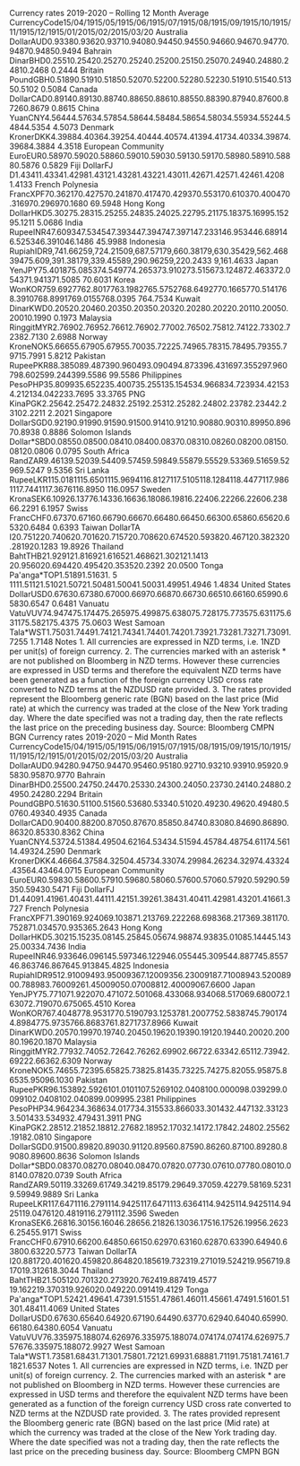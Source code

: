 Currency rates 2019-2020 – Rolling 12 Month Average CurrencyCode15/04/1915/05/1915/06/1915/07/1915/08/1915/09/1915/10/1915/11/1915/12/1915/01/2015/02/2015/03/20 Australia DollarAUD0.93380.93620.93710.94080.94450.94550.94660.94670.94770.94870.94850.9494 Bahrain DinarBHD0.25510.25420.25270.25240.25200.25150.25070.24940.24880.24810.2468 0.2444 Britain PoundGBH0.51890.51910.51850.52070.52200.52280.52230.51910.51540.51350.5102 0.5084 Canada DollarCAD0.89140.89130.88740.88650.88610.88550.88390.87940.87600.87260.8679 0.8615 China YuanCNY4.56444.57634.57854.58644.58484.58654.58034.55934.55244.54844.5354 4.5073 Denmark KronerDKK4.39884.40364.39254.40444.40574.41394.41734.40334.39874.39684.3884 4.3518 European Community EuroEUR0.58970.59020.58860.59010.59030.59130.59170.58980.58910.58880.5876 0.5829 Fiji DollarFJ D1.43411.43341.42981.43121.43281.43221.43011.42671.42571.42461.4208 1.4133 French Polynesia FrancXPF70.362170.427570.241870.417470.429370.553170.610370.400470.316970.296970.1680 69.5948 Hong Kong DollarHKD5.30275.28315.25255.24835.24025.22795.21175.18375.16995.15295.1211 5.0686 India RupeeINR47.609347.534547.393447.394747.397147.233146.953446.689146.525346.391046.1486 45.9988 Indonesia RupiahIDR9,741.66259,724.21509,687.57179,660.38179,630.35429,562.46839475.609,391.38179,339.45589,290.96259,220.2433 9,161.4633 Japan YenJPY75.401875.085374.549774.265373.910273.515673.124872.463372.054371.941371.5085 70.6031 Korea WonKOR759.6927762.8017763.1982765.5752768.6492770.1665770.5141768.3910768.8991769.0155768.0395 764.7534 Kuwait DinarKWD0.20520.20460.20350.20350.20320.20280.20220.20110.20050.20010.1990 0.1973 Malaysia RinggitMYR2.76902.76952.76612.76902.77002.76502.75812.74122.73302.72382.7130 2.6988 Norway KroneNOK5.66655.67905.67955.70035.72225.74965.78315.78495.79355.79715.7991 5.8212 Pakistan RupeePKR88.385089.487390.960493.090494.873396.431697.355297.960798.602599.244399.5586 99.5586 Philippines PesoPHP35.809935.652235.400735.255135.154534.966834.723934.421534.212134.042233.7695 33.3765 PNG KinaPGK2.25642.25472.24832.25192.25312.25282.24802.23782.23442.23102.2211 2.2021 Singapore DollarSGD0.92190.91990.91590.91500.91410.91210.90880.90310.89950.89670.8938 0.8886 Solomon Islands Dollar\*SBD0.08550.08500.08410.08400.08370.08310.08260.08200.08150.08120.0806 0.0795 South Africa RandZAR9.46139.52039.54409.57459.59849.55879.55529.53369.51659.52969.5247 9.5356 Sri Lanka RupeeLKR115.0181115.6501115.9694116.8127117.5105118.1284118.4477117.9861117.7441117.3676116.8950 116.0957 Sweden KronaSEK6.10926.13776.14336.16636.18086.19816.22406.22266.22606.23866.2291 6.1957 Swiss FrancCHF0.67370.67160.66790.66670.66480.66450.66300.65860.65620.65320.6484 0.6393 Taiwan DollarTA I20.751220.740620.701620.715720.708620.674520.593820.467120.382320.281920.1283 19.8926 Thailand BahtTHB21.929121.816921.616521.468621.302121.1413 20.956020.694420.495420.353520.2392 20.0500 Tonga Pa'anga\*TOP1.51891.51631. 5 1111.51121.51021.50721.50481.50041.50031.49951.4946 1.4834 United States DollarUSD0.67630.67380.67000.66970.66870.66730.66510.66160.65990.65830.6547 0.6481 Vanuatu VatuVUV74.947475.174475.265975.499875.638075.728175.773575.631175.631175.582175.4375 75.0603 West Samoan Tala\*WST1.75031.74491.74121.74341.74401.74201.73921.73281.73271.73091.7255 1.7148 Notes 1. All currencies are expressed in NZD terms, i.e. 1NZD per unit(s) of foreign currency. 2. The currencies marked with an asterisk \* are not published on Bloomberg in NZD terms. However these currencies are expressed in USD terms and therefore the equivalent NZD terms have been generated as a function of the foreign currency USD cross rate converted to NZD terms at the NZDUSD rate provided. 3. The rates provided represent the Bloomberg generic rate (BGN) based on the last price (Mid rate) at which the currency was traded at the close of the New York trading day. Where the date specified was not a trading day, then the rate reflects the last price on the preceding business day. Source: Bloomberg CMPN BGN Currency rates 2019-2020 – Mid Month Rates CurrencyCode15/04/1915/05/1915/06/1915/07/1915/08/1915/09/1915/10/1915/11/1915/12/1915/01/2015/02/2015/03/20 Australia DollarAUD0.94280.94750.94470.95460.95180.92710.93210.93910.95920.95830.95870.9770 Bahrain DinarBHD0.25500.24750.24470.25330.24300.24050.23730.24140.24880.24950.24280.2294 Britain PoundGBP0.51630.51100.51560.53680.53340.51020.49230.49620.49480.50760.49340.4935 Canada DollarCAD0.90400.88200.87050.87670.85850.84740.83080.84690.86890.86320.85330.8362 China YuanCNY4.53724.51384.49504.62164.53434.51594.45784.48754.61174.56114.49324.2590 Denmark KronerDKK4.46664.37584.32504.45734.33074.29984.26234.32974.43324.43564.43464.0715 European Community EuroEUR0.59830.58600.57910.59680.58060.57600.57060.57920.59290.59350.59430.5471 Fiji DollarFJ D1.44091.41961.40431.44111.42151.39261.38431.40411.42981.43201.41661.3727 French Polynesia FrancXPF71.390169.924069.103871.213769.222268.698368.217369.381170.752871.034570.935365.2643 Hong Kong DollarHKD5.30215.15235.08145.25845.05674.98874.93835.01085.14445.14325.00334.7436 India RupeeINR46.933646.096145.597346.122946.055445.309544.887745.855746.863746.867645.913845.4825 Indonesia RupiahIDR9512.91009493.95009367.12009356.23009187.71008943.52008900.788983.76009261.45009050.07008812.40009067.6600 Japan YenJPY75.771071.922070.471072.501068.433068.934068.517069.680072.163072.719070.675065.4510 Korea WonKOR767.4048778.9531770.5190793.1253781.2007752.5838745.7901744.8984775.9735766.8683761.8271737.8966 Kuwait DinarKWD0.20570.19970.19740.20450.19620.19390.19120.19440.20020.20080.19620.1870 Malaysia RinggitMYR2.77932.74052.72642.76262.69902.66722.63342.65112.73942.69222.66362.6309 Norway KroneNOK5.74655.72395.65825.73825.81435.73225.74275.82055.95875.86535.95096.1030 Pakistan RupeePKR96.153892.5926101.0101107.5269102.0408100.000098.039299.0099102.0408102.040899.009995.2381 Philippines PesoPHP34.964234.368634.017734.315533.866033.301432.447132.331233.501433.534932.479431.3911 PNG KinaPGK2.28512.21852.18812.27682.18952.17032.14172.17842.24802.25562.19182.0810 Singapore DollarSGD0.91500.89820.89030.91120.89560.87590.86260.87100.89280.89080.89600.8636 Solomon Islands Dollar\*SBD0.08370.08270.08040.08470.07820.07730.07610.07780.08010.08140.07820.0739 South Africa RandZAR9.50119.33269.61749.34219.85179.29649.37059.42279.58169.52319.59949.9889 Sri Lanka RupeeLKR117.6471116.2791114.9425117.6471113.6364114.9425114.9425114.9425119.0476120.4819116.2791112.3596 Sweden KronaSEK6.26816.30156.16046.28656.21826.13036.17516.17526.19956.26236.25455.9171 Swiss FrancCHF0.67910.66200.64850.66150.62970.63160.62870.63390.64940.63800.63220.5773 Taiwan DollarTA I20.881720.401620.459820.864820.185619.732319.271019.524219.956719.817019.312618.3044 Thailand BahtTHB21.505120.701320.273920.762419.887419.4577 19.162219.370319.926020.049220.091419.4129 Tonga Pa'anga\*TOP1.52421.49641.47391.51551.47861.46011.45661.47491.51601.51301.48411.4069 United States DollarUSD0.67630.65640.64920.67190.64490.63770.62940.64040.65990.66180.64380.6054 Vanuatu VatuVUV76.335975.188074.626976.335975.188074.074174.074174.626975.757676.335975.188072.9927 West Samoan Tala\*WST1.73581.68431.71301.75801.72121.69931.68881.71191.75181.74161.71821.6537 Notes 1. All currencies are expressed in NZD terms, i.e. 1NZD per unit(s) of foreign currency. 2. The currencies marked with an asterisk \* are not published on Bloomberg in NZD terms. However these currencies are expressed in USD terms and therefore the equivalent NZD terms have been generated as a function of the foreign currency USD cross rate converted to NZD terms at the NZDUSD rate provided. 3. The rates provided represent the Bloomberg generic rate (BGN) based on the last price (Mid rate) at which the currency was traded at the close of the New York trading day. Where the date specified was not a trading day, then the rate reflects the last price on the preceding business day. Source: Bloomberg CMPN BGN